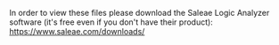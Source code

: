 In order to view these files please download the Saleae Logic Analyzer software (it's free even if you don't have their product): https://www.saleae.com/downloads/
